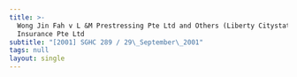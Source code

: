 ```yaml
---
title: >-
  Wong Jin Fah v L &M Prestressing Pte Ltd and Others (Liberty Citystate
  Insurance Pte Ltd
subtitle: "[2001] SGHC 289 / 29\_September\_2001"
tags: null
layout: single
---
```


